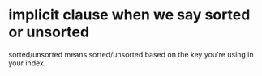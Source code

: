 # implicit clause when we say sorted or unsorted

sorted/unsorted means sorted/unsorted based on the key you're using in your index.
